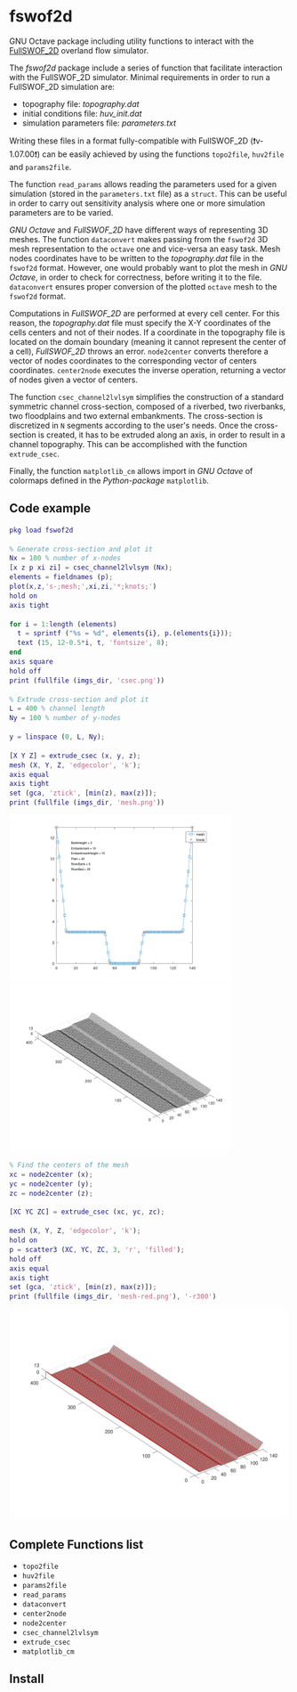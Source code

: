 # fswof2d

GNU Octave package including utility functions to interact with the [FullSWOF_2D](https://www.idpoisson.fr/fullswof/) overland flow simulator.

The *fswof2d* package include a series of function that facilitate interaction
with the FullSWOF_2D simulator. Minimal requirements in order to run a
FullSWOF_2D simulation are:
* topography file: *topography.dat*
* initial conditions file: *huv_init.dat*
* simulation parameters file: *parameters.txt*

Writing these files in a format fully-compatible with FullSWOF_2D (:heavy_exclamation_mark:v-1.07.00:heavy_exclamation_mark:) can be easily
achieved by using the functions `topo2file`, `huv2file` and `params2file`.

The function `read_params` allows reading the parameters used for a given
simulation (stored in the `parameters.txt` file) as a `struct`. This can be
useful in order to carry out sensitivity analysis where one or more simulation
parameters are to be varied.

*GNU Octave* and *FullSWOF_2D* have different ways of representing 3D meshes.
The function `dataconvert` makes passing from the `fswof2d` 3D mesh
representation to the `octave` one and vice-versa an easy task. Mesh nodes
coordinates have to be written to the *topography.dat* file in the `fswof2d`
format. However, one would probably want to plot the mesh in *GNU Octave*, in
order to check for correctness, before writing it to the file. `dataconvert`
ensures proper conversion of the plotted `octave` mesh to the `fswof2d` format.

Computations in *FullSWOF_2D* are performed at every cell center. For this
reason, the *topography.dat* file must specify the X-Y coordinates of the cells
centers and not of their nodes. If a coordinate in the topography file is
located on the domain boundary (meaning it cannot represent the center of a
cell), *FullSWOF_2D* throws an error. `node2center` converts therefore a vector
of nodes coordinates to the corresponding vector of centers coordinates.
`center2node` executes the inverse operation, returning a vector of nodes given
a vector of centers.

The function `csec_channel2lvlsym` simplifies the construction of a standard
symmetric channel cross-section, composed of a riverbed, two riverbanks, two
floodplains and two external embankments. The cross-section is discretized
in `N` segments according to the user's needs. Once the cross-section is
created, it has to be extruded along an axis, in order to result in a channel
topography. This can be accomplished with the function `extrude_csec`.

Finally, the function `matplotlib_cm` allows import in *GNU Octave* of colormaps
defined in the *Python-package* `matplotlib`.

## Code example
```matlab
pkg load fswof2d

% Generate cross-section and plot it
Nx = 100 % number of x-nodes
[x z p xi zi] = csec_channel2lvlsym (Nx);
elements = fieldnames (p);
plot(x,z,'s-;mesh;',xi,zi,'*;knots;')
hold on
axis tight

for i = 1:length (elements)
  t = sprintf ("%s = %d", elements{i}, p.(elements{i}));
  text (15, 12-0.5*i, t, 'fontsize', 8);
end
axis square
hold off
print (fullfile (imgs_dir, 'csec.png'))

% Extrude cross-section and plot it
L = 400 % channel length
Ny = 100 % number of y-nodes

y = linspace (0, L, Ny);

[X Y Z] = extrude_csec (x, y, z);
mesh (X, Y, Z, 'edgecolor', 'k');
axis equal
axis tight
set (gca, 'ztick', [min(z), max(z)]);
print (fullfile (imgs_dir, 'mesh.png'))
```
<img src="examples/imgs/csec.png" height=300><img src="examples/imgs/mesh.png" height=300>

```matlab
% Find the centers of the mesh
xc = node2center (x);
yc = node2center (y);
zc = node2center (z);

[XC YC ZC] = extrude_csec (xc, yc, zc);

mesh (X, Y, Z, 'edgecolor', 'k');
hold on
p = scatter3 (XC, YC, ZC, 3, 'r', 'filled');
hold off
axis equal
axis tight
set (gca, 'ztick', [min(z), max(z)]);
print (fullfile (imgs_dir, 'mesh-red.png'), '-r300')
```

<img src="examples/imgs/centers.png">

## Complete Functions list
* `topo2file`
* `huv2file`
* `params2file`
* `read_params`
* `dataconvert`
* `center2node`
* `node2center`
* `csec_channel2lvlsym`
* `extrude_csec`
* `matplotlib_cm`





## Install
